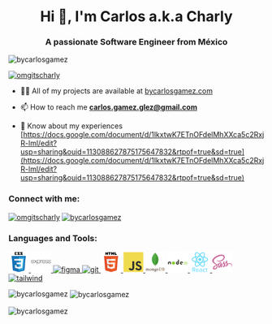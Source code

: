 <h1 align="center">Hi 👋, I'm Carlos a.k.a Charly</h1>
<h3 align="center">A passionate Software Engineer from México</h3>

<p align="left"> <img src="https://komarev.com/ghpvc/?username=bycarlosgamez&label=Profile%20views&color=0e75b6&style=flat" alt="bycarlosgamez" /> </p>

<p align="left"> <a href="https://twitter.com/omgitscharly" target="blank"><img src="https://img.shields.io/twitter/follow/omgitscharly?logo=twitter&style=for-the-badge" alt="omgitscharly" /></a> </p>

- 👨‍💻 All of my projects are available at [bycarlosgamez.com](bycarlosgamez.com)

- 📫 How to reach me **carlos.gamez.glez@gmail.com**

- 📄 Know about my experiences [https://docs.google.com/document/d/1lkxtwK7ETnOFdelMhXXca5c2RxjR-lml/edit?usp=sharing&ouid=113088627875175647832&rtpof=true&sd=true](https://docs.google.com/document/d/1lkxtwK7ETnOFdelMhXXca5c2RxjR-lml/edit?usp=sharing&ouid=113088627875175647832&rtpof=true&sd=true)

<h3 align="left">Connect with me:</h3>
<p align="left">
<a href="https://twitter.com/omgitscharly" target="blank"><img align="center" src="https://raw.githubusercontent.com/rahuldkjain/github-profile-readme-generator/master/src/images/icons/Social/twitter.svg" alt="omgitscharly" height="30" width="40" /></a>
<a href="https://linkedin.com/in/bycarlosgamez" target="blank"><img align="center" src="https://raw.githubusercontent.com/rahuldkjain/github-profile-readme-generator/master/src/images/icons/Social/linked-in-alt.svg" alt="bycarlosgamez" height="30" width="40" /></a>
</p>

<h3 align="left">Languages and Tools:</h3>
<p align="left"> <a href="https://www.w3schools.com/css/" target="_blank" rel="noreferrer"> <img src="https://raw.githubusercontent.com/devicons/devicon/master/icons/css3/css3-original-wordmark.svg" alt="css3" width="40" height="40"/> </a> <a href="https://expressjs.com" target="_blank" rel="noreferrer"> <img src="https://raw.githubusercontent.com/devicons/devicon/master/icons/express/express-original-wordmark.svg" alt="express" width="40" height="40"/> </a> <a href="https://www.figma.com/" target="_blank" rel="noreferrer"> <img src="https://www.vectorlogo.zone/logos/figma/figma-icon.svg" alt="figma" width="40" height="40"/> </a> <a href="https://git-scm.com/" target="_blank" rel="noreferrer"> <img src="https://www.vectorlogo.zone/logos/git-scm/git-scm-icon.svg" alt="git" width="40" height="40"/> </a> <a href="https://www.w3.org/html/" target="_blank" rel="noreferrer"> <img src="https://raw.githubusercontent.com/devicons/devicon/master/icons/html5/html5-original-wordmark.svg" alt="html5" width="40" height="40"/> </a> <a href="https://developer.mozilla.org/en-US/docs/Web/JavaScript" target="_blank" rel="noreferrer"> <img src="https://raw.githubusercontent.com/devicons/devicon/master/icons/javascript/javascript-original.svg" alt="javascript" width="40" height="40"/> </a> <a href="https://www.mongodb.com/" target="_blank" rel="noreferrer"> <img src="https://raw.githubusercontent.com/devicons/devicon/master/icons/mongodb/mongodb-original-wordmark.svg" alt="mongodb" width="40" height="40"/> </a> <a href="https://nodejs.org" target="_blank" rel="noreferrer"> <img src="https://raw.githubusercontent.com/devicons/devicon/master/icons/nodejs/nodejs-original-wordmark.svg" alt="nodejs" width="40" height="40"/> </a> <a href="https://reactjs.org/" target="_blank" rel="noreferrer"> <img src="https://raw.githubusercontent.com/devicons/devicon/master/icons/react/react-original-wordmark.svg" alt="react" width="40" height="40"/> </a> <a href="https://sass-lang.com" target="_blank" rel="noreferrer"> <img src="https://raw.githubusercontent.com/devicons/devicon/master/icons/sass/sass-original.svg" alt="sass" width="40" height="40"/> </a> <a href="https://tailwindcss.com/" target="_blank" rel="noreferrer"> <img src="https://www.vectorlogo.zone/logos/tailwindcss/tailwindcss-icon.svg" alt="tailwind" width="40" height="40"/> </a> </p>

<p><img align="left" src="https://github-readme-stats.vercel.app/api/top-langs?username=bycarlosgamez&show_icons=true&locale=en&layout=compact" alt="bycarlosgamez" /></p>

<p>&nbsp;<img align="center" src="https://github-readme-stats.vercel.app/api?username=bycarlosgamez&show_icons=true&locale=en" alt="bycarlosgamez" /></p>

<p><img align="center" src="https://github-readme-streak-stats.herokuapp.com/?user=bycarlosgamez&" alt="bycarlosgamez" /></p>
